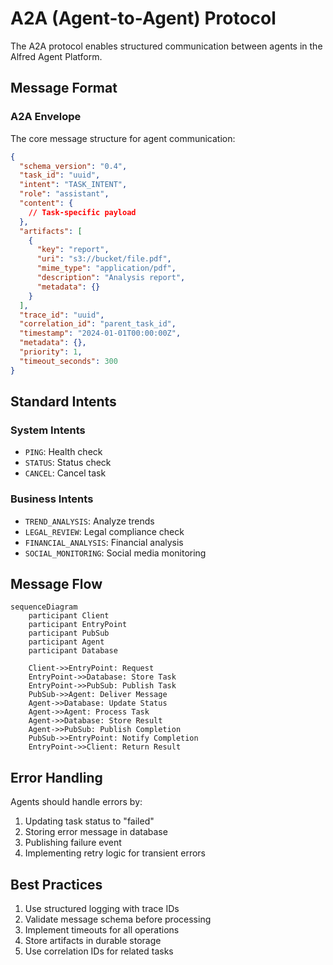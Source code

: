# A2A (Agent-to-Agent) Protocol

The A2A protocol enables structured communication between agents in the Alfred Agent Platform.

## Message Format

### A2A Envelope

The core message structure for agent communication:

```json
{
  "schema_version": "0.4",
  "task_id": "uuid",
  "intent": "TASK_INTENT",
  "role": "assistant",
  "content": {
    // Task-specific payload
  },
  "artifacts": [
    {
      "key": "report",
      "uri": "s3://bucket/file.pdf",
      "mime_type": "application/pdf",
      "description": "Analysis report",
      "metadata": {}
    }
  ],
  "trace_id": "uuid",
  "correlation_id": "parent_task_id",
  "timestamp": "2024-01-01T00:00:00Z",
  "metadata": {},
  "priority": 1,
  "timeout_seconds": 300
}
```

## Standard Intents

### System Intents

- `PING`: Health check
- `STATUS`: Status check
- `CANCEL`: Cancel task

### Business Intents

- `TREND_ANALYSIS`: Analyze trends
- `LEGAL_REVIEW`: Legal compliance check
- `FINANCIAL_ANALYSIS`: Financial analysis
- `SOCIAL_MONITORING`: Social media monitoring

## Message Flow

```mermaid
sequenceDiagram
    participant Client
    participant EntryPoint
    participant PubSub
    participant Agent
    participant Database
    
    Client->>EntryPoint: Request
    EntryPoint->>Database: Store Task
    EntryPoint->>PubSub: Publish Task
    PubSub->>Agent: Deliver Message
    Agent->>Database: Update Status
    Agent->>Agent: Process Task
    Agent->>Database: Store Result
    Agent->>PubSub: Publish Completion
    PubSub->>EntryPoint: Notify Completion
    EntryPoint->>Client: Return Result
```

## Error Handling

Agents should handle errors by:

1. Updating task status to "failed"
2. Storing error message in database
3. Publishing failure event
4. Implementing retry logic for transient errors

## Best Practices

1. Use structured logging with trace IDs
2. Validate message schema before processing
3. Implement timeouts for all operations
4. Store artifacts in durable storage
5. Use correlation IDs for related tasks
